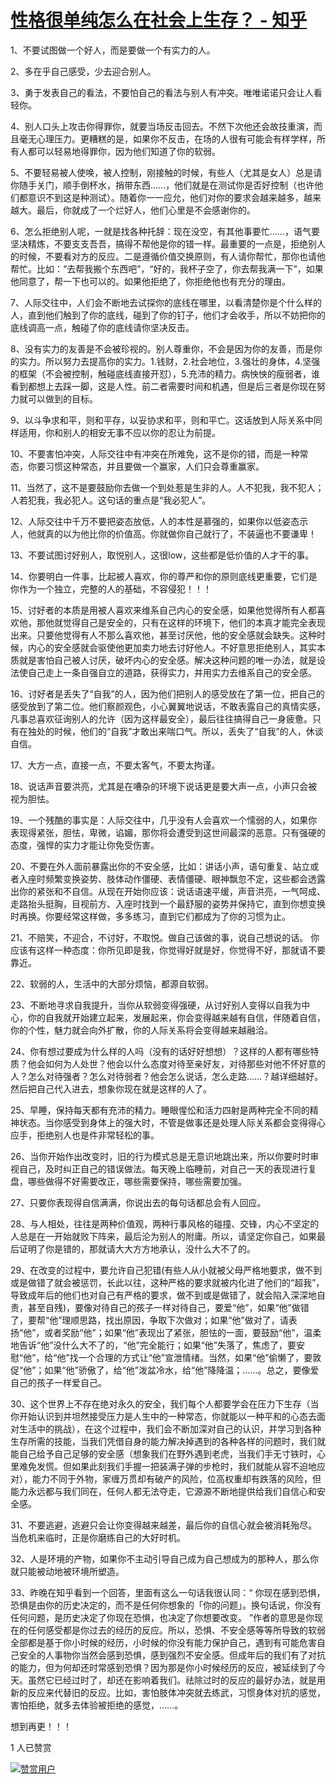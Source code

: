 # [性格很单纯怎么在社会上生存？ - 知乎](https://www.zhihu.com/question/27804331/answer/2283552949)

1、不要试图做一个好人，而是要做一个有实力的人。

2、多在乎自己感受，少去迎合别人。

3、勇于发表自己的看法，不要怕自己的看法与别人有冲突。唯唯诺诺只会让人看轻你。

4、别人口头上攻击你得罪你，就要当场反击回去。不然下次他还会故技重演，而且毫无心理压力。更糟糕的是，如果你不反击，在场的人很有可能会有样学样，所有人都可以轻易地得罪你，因为他们知道了你的软弱。

5、不要轻易被人使唤，被人控制，刚接触的时候，有些人（尤其是女人）总是请你随手关门，顺手倒杯水，捎带东西……，他们就是在测试你是否好控制（也许他们都意识不到这是种测试）。随着你一一应允，他们对你的要求会越来越多，越来越大。最后，你就成了一个烂好人，他们心里是不会感谢你的。

6、怎么拒绝别人呢，一就是找各种托辞：现在没空，有其他事要忙……，语气要坚决精炼，不要支支吾吾，搞得不帮他是你的错一样。最重要的一点是，拒绝别人的时候，不要看对方的反应。二是遵循价值交换原则，有人请你帮忙，那你也请他帮忙。比如：“去帮我搬个东西吧”，“好的，我杯子空了，你去帮我满一下”，如果他同意了，帮一下也可以的。如果他拒绝了，你拒绝他也有充分的理由。

7、人际交往中，人们会不断地去试探你的底线在哪里，以看清楚你是个什么样的人，直到他们触到了你的底线，碰到了你的钉子，他们才会收手，所以不妨把你的底线调高一点，触碰了你的底线请你坚决反击。

8、没有实力的友善是不会被珍视的。别人尊重你，不会是因为你的友善，而是你的实力。所以努力去提高你的实力。1.钱财，2.社会地位，3.强壮的身体，4.坚强的框架（不会被控制，触碰底线直接开怼），5.充沛的精力。病怏怏的瘦弱者，谁看到都想上去踩一脚，这是人性。前二者需要时间和机遇，但是后三者是你现在努力就可以做到的目标。

9、以斗争求和平，则和平存，以妥协求和平，则和平亡。这话放到人际关系中同样适用，你和别人的相安无事不应以你的忍让为前提。

10、不要害怕冲突，人际交往中有冲突在所难免，这不是你的错，而是一种常态，你要习惯这种常态，并且要做一个赢家，人们只会尊重赢家。

11、当然了，这不是要鼓励你去做一个到处惹是生非的人。人不犯我，我不犯人；人若犯我，我必犯人。这句话的重点是“我必犯人”。

12、人际交往中千万不要把姿态放低，人的本性是慕强的，如果你以低姿态示人，他就真的以为他比你的价值高。你就做你自己就行了，不装逼也不要谦卑！

13、不要试图讨好别人，取悦别人，这很low，这些都是低价值的人才干的事。

14、你要明白一件事，比起被人喜欢，你的尊严和你的原则底线更重要，它们是你作为一个独立，完整的人的基础，不容侵犯！！！

15、讨好者的本质是用被人喜欢来维系自己内心的安全感，如果他觉得所有人都喜欢他，那他就觉得自己是安全的，只有在这样的环境下，他们的本真才能完全表现出来。只要他觉得有人不那么喜欢他，甚至讨厌他，他的安全感就会缺失。这种时候，内心的安全感就会驱使他更加卖力地去讨好他人。不好意思拒绝别人，其实本质就是害怕自己被人讨厌，破坏内心的安全感。解决这种问题的唯一办法，就是设法使自己走上一条自强自立的道路，获得实力，并用实力去维系自己的安全感。

16、讨好者是丢失了“自我”的人，因为他们把别人的感受放在了第一位，把自己的感受放到了第二位。他们察颜观色，小心翼翼地说话，不敢表露自己的真情实感，凡事总喜欢征询别人的允许（因为这样最安全），最后往往搞得自己一身疲惫。只有在独处的时候，他们的“自我”才敢出来喘口气。所以，丢失了“自我”的人，休谈自信。

17、大方一点，直接一点，不要太客气，不要太拘谨。

18、说话声音要洪亮，尤其是在嘈杂的环境下说话更是要大声一点，小声只会被视为胆怯。

19、一个残酷的事实是：人际交往中，几乎没有人会喜欢一个懦弱的人，如果你表现得紧张，胆怯，卑微，谄媚，那你将会遭受到这世间最深的恶意。只有强硬的态度，强悍的实力才能让你免受伤害。

20、不要在外人面前暴露出你的不安全感，比如：讲话小声，语句重复、站立或者入座时频繁变换姿势、肢体动作僵硬、表情僵硬、眼神飘忽不定，这些都会透露出你的紧张和不自信。从现在开始你应该：说话语速平缓，声音洪亮，一气呵成、走路抬头挺胸，目视前方、入座时找到一个最舒服的姿势并保持它，直到你想变换时再换。你要经常这样做，多多练习，直到它们都成为了你的习惯为止。

21、不赔笑，不迎合，不讨好，不取悦。做自己该做的事，说自己想说的话。 你应该有这样一种态度：你所见即是我，你觉得好就是好，你觉得不好，那就请不要靠近。

22、软弱的人，生活中的大部分烦恼，都源自软弱。

23、不断地寻求自我提升，当你从软弱变得强硬，从讨好别人变得以自我为中心，你的自我就开始建立起来，发展起来，你会变得越来越有自信，伴随着自信，你的个性，魅力就会向外扩散，你的人际关系将会变得越来越融洽。

24、你有想过要成为什么样的人吗（没有的话好好想想）？这样的人都有哪些特质？他会如何为人处世？他会以什么态度对待至亲好友，对待那些对他不怀好意的人？怎么对待强者？怎么对待弱者？他会怎么说话，怎么走路……？越详细越好。然后把自己代入进去，想象你现在就是这样的人了。

25、早睡，保持每天都有充沛的精力。睡眼惺忪和活力四射是两种完全不同的精神状态。当你感受到身体上的强大时，不管是做事还是处理人际关系都会变得得心应手，拒绝别人也是件非常轻松的事。

26、当你开始作出改变时，旧的行为模式总是无意识地跳出来，所以你要时时审视自己，及时纠正自己的错误做法。每天晚上临睡前，对自己一天的表现进行复盘，哪些做得不好需要改正，哪些需要保持，哪些需要加强。

27、只要你表现得自信满满，你说出去的每句话都总会有人回应。

28、与人相处，往往是两种价值观，两种行事风格的碰撞、交锋，内心不坚定的人总是在一开始就败下阵来，最后沦为别人的附庸。所以，请坚定你自己，如果最后证明了你是错的，那就请大大方方地承认，没什么大不了的。

29、在改变的过程中，要允许自己犯错(有些人从小就被父母严格地要求，做不到或是做错了就会被惩罚，长此以往，这种严格的要求就被内化进了他们的“超我”，导致成年后的他们也对自己有严格的要求，做不到或是做错了，就会陷入深深地自责，甚至自残)，要像对待自己的孩子一样对待自己，要爱“他”，如果“他”做错了，要帮“他”理顺思路，找出原因，争取下次做对；如果“他”做对了，请表扬“他”，或者奖励“他”；如果“他”表现出了紧张，胆怯的一面，要鼓励“他”，温柔地告诉“他”没什么大不了的，“他”完全能行；如果“他”失落了，焦虑了，要安慰“他”，给“他”找一个合理的方式让“他”宣泄情绪。当然，如果“他”偷懒了，要敦促“他”；如果“他”骄傲了，给“他”泼盆冷水，给“他”降降温；……。总之，要像爱自己的孩子一样爱自己。

30、这个世界上不存在绝对永久的安全，我们每个人都要学会在压力下生存（当你开始认识到并坦然接受压力是人生中的一种常态，你就能以一种平和的心态去面对生活中的挑战），在这个过程中，我们会不断加深对自己的认识，并学习到各种生存所需的技能，当我们凭借自身的能力解决掉遇到的各种各样的问题时，我们就能自己给予自己足够的安全感（想象我们在野外遇到老虎，当我们手无寸铁时，心里难免发慌。但如果此刻我们手握一把装满子弹的步枪时，我们就能从容不迫地应对），能力不同于外物，家缠万贯却有破产的风险，位高权重却有跌落的风险，但能力永远都与我们同在，任何人都无法夺走，它源源不断地提供给我们自信心和安全感。

31、不要逃避，逃避只会让你变得越来越差，最后你的自信心就会被消耗殆尽。当危机来临时，正是你磨练自己的大好时机。

32、人是环境的产物，如果你不主动引导自己成为自己想成为的那种人，那么你就只能被动地被环境所塑造。

33、昨晚在知乎看到一个回答，里面有这么一句话我很认同：“ 你现在感到恐惧，恐惧是由你的历史决定的，而不是任何你想象的「你的问题」。换句话说，你没有任何问题，是历史决定了你现在恐惧，也决定了你想要改变。 ”作者的意思是你现在的任何感受都是你过去的经历的反应。所以，恐惧、不安全感等等所导致的软弱全部都是基于你小时候的经历，小时候的你没有能力保护自己，遇到有可能危害自己安全的人事物你当然会感到恐惧，感到强烈不安全感。但成年后的我们有了对抗的能力，但为何却还时常感到恐惧？因为那是你小时候经历的反应，被延续到了今天。虽然它已经过时了，却还在影响着我们。祛除过时的反应的最好办法，就是用新的反应来代替旧的反应。比如，害怕肢体冲突就去练武，习惯身体对抗的感觉，害怕拒绝，就多去体验被拒绝的感觉，……。

想到再更！！！

1 人已赞赏

[![赞赏用户](https://pic3.zhimg.com/v2-abed1a8c04700ba7d72b45195223e0ff_l.jpg?source=c8b7c179)](https://www.zhihu.com/people/fmj-49-52)
